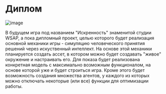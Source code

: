 # Диплом

![image](https://user-images.githubusercontent.com/82051877/224041512-3c98994f-c457-4aa4-8456-26ada3e559b8.png)

В будущем игра под названием "Искренность" знаменитой студии WSAP, а пока дипломный проект, целью которого будет реализация основной механики игры - симуляцию человеческого принятия решений через искуственный интеллект. На основе этой механики планируется создать ассет, в котором можно будет создавать "живое" окружение и настраивать его. Для показа будет реализована конкретная модель с максимально возможным функционалом, на основе которой уже и будет строиться игра. Кроме этого будет возможность создания множества агентов, у каждого из которых можно отключать некоторые (или все) функции для оптимизации работы. 
